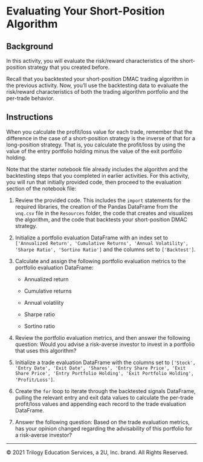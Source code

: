 # Evaluating Your Short-Position Algorithm

## Background

In this activity, you will evaluate the risk/reward characteristics of the short-position strategy that you created before.

Recall that you backtested your short-position DMAC trading algorithm in the previous activity. Now, you’ll use the backtesting data to evaluate the risk/reward characteristics of both the trading algorithm portfolio and the per-trade behavior.

## Instructions

When you calculate the profit/loss value for each trade, remember that the difference in the case of a short-position strategy is the inverse of that for a long-position strategy. That is, you calculate the profit/loss by using the value of the entry portfolio holding minus the value of the exit portfolio holding.

Note that the starter notebook file already includes the algorithm and the backtesting steps that you completed in earlier activities. For this activity, you will run that initially provided code, then proceed to the evaluation section of the notebook file:

1. Review the provided code. This includes the `import` statements for the required libraries, the creation of the Pandas DataFrame from the `vnq.csv` file in the `Resources` folder, the code that creates and visualizes the algorithm, and the code that backtests your short-position DMAC strategy.

2. Initialize a portfolio evaluation DataFrame with an index set to `['Annualized Return', 'Cumulative Returns', 'Annual Volatility', 'Sharpe Ratio', 'Sortino Ratio']` and the columns set to `['Backtest']`.

3. Calculate and assign the following portfolio evaluation metrics to the portfolio evaluation DataFrame:

    * Annualized return

    * Cumulative returns

    * Annual volatility

    * Sharpe ratio

    * Sortino ratio

4. Review the portfolio evaluation metrics, and then answer the following question: Would you advise a risk-averse investor to invest in a portfolio that uses this algorithm?

5. Initialize a trade evaluation DataFrame with the columns set to `['Stock', 'Entry Date', 'Exit Date', 'Shares', 'Entry Share Price', 'Exit Share Price', 'Entry Portfolio Holding', 'Exit Portfolio Holding', 'Profit/Loss']`.

6. Create the `for` loop to iterate through the backtested signals DataFrame, pulling the relevant entry and exit data values to calculate the per-trade profit/loss values and appending each record to the trade evaluation DataFrame.

7. Answer the following question: Based on the trade evaluation metrics, has your opinion changed regarding the advisability of this portfolio for a risk-averse investor?

---

© 2021 Trilogy Education Services, a 2U, Inc. brand. All Rights Reserved.
